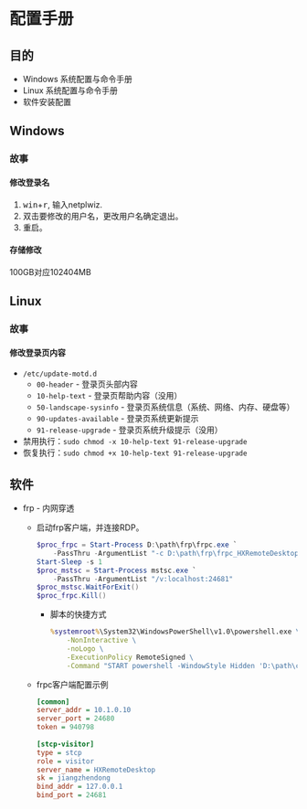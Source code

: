 # 配置手册
## 目的
*   Windows 系统配置与命令手册
*   Linux 系统配置与命令手册
*   软件安装配置
## Windows
### 故事
#### 修改登录名
1.  <kbd>win</kbd>+<kbd>r</kbd>, 输入netplwiz.
2.  双击要修改的用户名，更改用户名确定退出。
3.  重启。
#### 存储修改
100GB对应102404MB
## Linux
### 故事
#### 修改登录页内容
*   `/etc/update-motd.d`
    *   `00-header` - 登录页头部内容
    *   `10-help-text` - 登录页帮助内容（没用）
    *   `50-landscape-sysinfo` - 登录页系统信息（系统、网络、内存、硬盘等）
    *   `90-updates-available` - 登录页系统更新提示
    *   `91-release-upgrade` - 登录页系统升级提示（没用）
*   禁用执行：`sudo chmod -x 10-help-text 91-release-upgrade`
*   恢复执行：`sudo chmod +x 10-help-text 91-release-upgrade`
## 软件
*   frp - 内网穿透
    *   启动frp客户端，并连接RDP。
        ```powershell
        $proc_frpc = Start-Process D:\path\frp\frpc.exe `
            -PassThru -ArgumentList "-c D:\path\frp\frpc_HXRemoteDesktop\frpc.ini"
        Start-Sleep -s 1
        $proc_mstsc = Start-Process mstsc.exe `
            -PassThru -ArgumentList "/v:localhost:24681"
        $proc_mstsc.WaitForExit()
        $proc_frpc.Kill()
        ```
        *   脚本的快捷方式
            ```cmd
            %systemroot%\System32\WindowsPowerShell\v1.0\powershell.exe \
                -NonInteractive \
                -noLogo \
                -ExecutionPolicy RemoteSigned \
                -Command "START powershell -WindowStyle Hidden 'D:\path\cmd.ps1'"
            ```

    *   frpc客户端配置示例
        ```ini
        [common]
        server_addr = 10.1.0.10
        server_port = 24680
        token = 940798
 
        [stcp-visitor]
        type = stcp
        role = visitor
        server_name = HXRemoteDesktop
        sk = jiangzhendong
        bind_addr = 127.0.0.1
        bind_port = 24681
        ```
    

